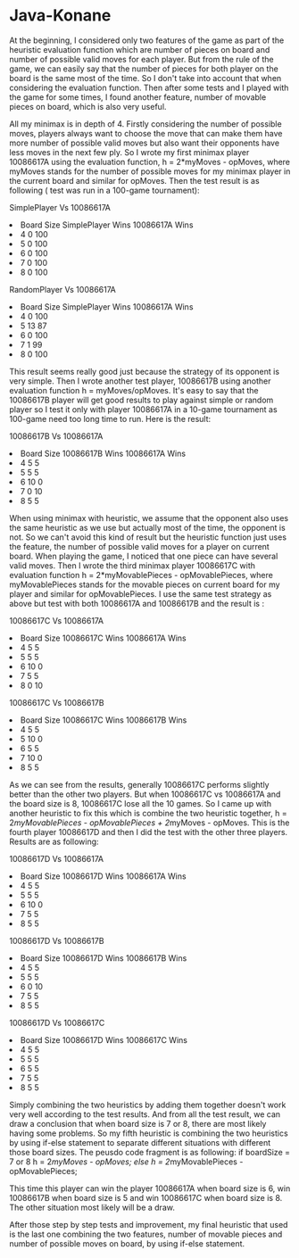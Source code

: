 # Java-Konane

At the beginning, I considered only two features of the game as part of the heuristic evaluation function which are number of pieces on board and number of possible valid moves for each player. But from the rule of the game, we can easily say that the number of pieces for both player on the board is the same most of the time. So I don't take into account that when considering the evaluation function. Then after some tests and I played with the game for some times, I found another feature, number of movable pieces on board, which is also very useful. 
   
   All my minimax is in depth of 4. Firstly considering the number of possible moves, players always want to choose the move that can make them have more number of possible valid moves but also want their opponents have less moves in the next few ply. So I wrote my first minimax player 10086617A using the evaluation function, h = 2*myMoves - opMoves, where myMoves stands for the number of possible moves for my minimax player in the current board and similar for opMoves. Then the test result is as following ( test was run in a 100-game tournament): 

SimplePlayer Vs 10086617A
<li>Board Size	    SimplePlayer Wins	    10086617A Wins</li>
<li>4	    0	    100</li>
<li>5	0	100</li>
<li>6	0	100</li>
<li>7	0	100</li>
<li>8	0	100</li>

RandomPlayer Vs 10086617A
<li>Board Size	SimplePlayer Wins	10086617A Wins</li>
<li>4	0	100</li>
<li>5	13	87</li>
<li>6	0	100</li>
<li>7	1	99</li>
<li>8	0	100</li>

   This result seems really good just because the strategy of its opponent is very simple. Then I wrote another test player, 10086617B using another evaluation function h = myMoves/opMoves. It's easy to say that the 10086617B player will get good results to play against simple or random player so I test it only with player 10086617A in a 10-game tournament as 100-game need too long time to run. Here is the result:

10086617B Vs 10086617A 
<li>Board Size	10086617B Wins	10086617A Wins</li>
<li>4	5	5</li>
<li>5	5	5</li>
<li>6	10	0</li>
<li>7	0	10</li>
<li>8	5	5</li>

   When using minimax with heuristic, we assume that the opponent also uses the same heuristic as we use but actually most of the time, the opponent is not. So we can't avoid this kind of result but the heuristic function just uses the feature, the number of possible valid moves for a player on current board. When playing the game, I noticed that one piece can have several valid moves. Then I wrote the third minimax player 10086617C with evaluation function h = 2*myMovablePieces - opMovablePieces, where myMovablePieces stands for the movable pieces on current board for my player and similar for opMovablePieces. I use the same test strategy as above but test with both 10086617A and 10086617B and the result is :

10086617C Vs 10086617A
<li>Board Size	10086617C Wins	10086617A Wins</li>
<li>4	5	5</li>
<li>5	5	5</li>
<li>6	10	0</li>
<li>7	5	5</li>
<li>8	0	10</li>

10086617C Vs 10086617B
<li>Board Size	10086617C Wins	10086617B Wins</li>
<li>4	5	5</li>
<li>5	10	0</li>
<li>6	5	5</li>
<li>7	10	0</li>
<li>8	5	5</li>

As we can see from the results, generally 10086617C performs slightly better than the other two players. But when 10086617C vs 10086617A and the board size is 8, 10086617C lose all the 10 games. So I came up with another heuristic to fix this which is combine the two heuristic together, h = 2*myMovablePieces - opMovablePieces + 2*myMoves - opMoves. This is the fourth player 10086617D and then I did the test with the other three players. Results are as following:

10086617D Vs 10086617A
<li>Board Size	10086617D Wins	10086617A Wins</li>
<li>4	5	5</li>
<li>5	5	5</li>
<li>6	10	0</li>
<li>7	5	5</li>
<li>8	5	5</li>

10086617D Vs 10086617B
<li>Board Size	10086617D Wins	10086617B Wins</li>
<li>4	5	5</li>
<li>5	5	5</li>
<li>6	0	10</li>
<li>7	5	5</li>
<li>8	5	5</li>

10086617D Vs 10086617C
<li>Board Size	10086617D Wins	10086617C Wins</li>
<li>4	5	5</li>
<li>5	5	5</li>
<li>6	5	5</li>
<li>7	5	5</li>
<li>8	5	5</li>

  Simply combining the two heuristics by adding them together doesn't work very well according to the test results. And from all the test result, we can draw a conclusion that when board size is 7 or 8, there are most likely having some problems. So my fifth heuristic is combining the two heuristics by using if-else statement to separate different situations with different those board sizes. The peusdo code fragment is as following:
if boardSize = 7 or 8
 h = 2*myMoves - opMoves;
else  h = 2*myMovablePieces - opMovablePieces;

This time this player can win the player 10086617A when board size is 6, win 10086617B when board size is 5 and win 10086617C when board size is 8. The other situation most likely will be a draw.

   After those step by step tests and improvement, my final heuristic that used is the last one combining the two features, number of movable pieces and number of possible moves on board, by using if-else statement.
